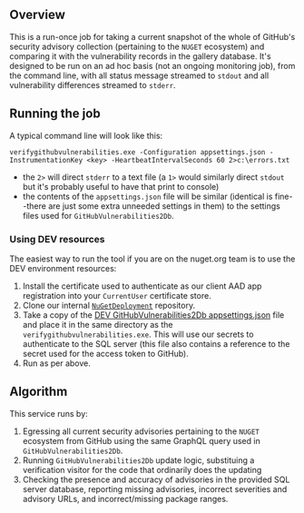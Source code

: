 ## Overview

This is a run-once job for taking a current snapshot of the whole of GitHub's security advisory collection (pertaining to the `NUGET` ecosystem) and comparing it with the vulnerability records in the gallery database. It's designed to be run on an ad hoc basis (not an ongoing monitoring job), from the command line, with all status message streamed to `stdout` and all vulnerability differences streamed to `stderr`. 

## Running the job

A typical command line will look like this:

```
verifygithubvulnerabilities.exe -Configuration appsettings.json -InstrumentationKey <key> -HeartbeatIntervalSeconds 60 2>c:\errors.txt
```

- the `2>` will direct `stderr` to a text file (a `1>` would similarly direct `stdout` but it's probably useful to have that print to console)
- the contents of the `appsettings.json` file will be similar (identical is fine--there are just some extra unneeded settings in them) to the settings files used for `GitHubVulnerabilities2Db`.

### Using DEV resources

The easiest way to run the tool if you are on the nuget.org team is to use the DEV environment resources:

1. Install the certificate used to authenticate as our client AAD app registration into your `CurrentUser` certificate store.
1. Clone our internal [`NuGetDeployment`](https://nuget.visualstudio.com/DefaultCollection/NuGetMicrosoft/_git/NuGetDeploymentp) repository.
1. Take a copy of the [DEV GitHubVulnerabilities2Db appsettings.json](https://nuget.visualstudio.com/NuGetMicrosoft/_git/NuGetDeployment?path=%2Fsrc%2FJobs%2FNuGet.Jobs.Cloud%2FJobs%2FGitHubVulnerabilities2Db%2FDEV%2Fnorthcentralus%2Fappsettings.json) file and place it in the same directory as the `verifygithubvulnerabilities.exe`. This will use our secrets to authenticate to the SQL server (this file also contains a reference to the secret used for the access token to GitHub).
1. Run as per above.

## Algorithm

This service runs by:
1. Egressing all current security advisories pertaining to the `NUGET` ecosystem from GitHub using the same GraphQL query used in `GitHubVulnerabilities2Db`.
1. Running `GitHubVulnerabilities2Db` update logic, substituing a verification visitor for the code that ordinarily does the updating
1. Checking the presence and accuracy of advisories in the provided SQL server database, reporting missing advisories, incorrect severities and advisory URLs, and incorrect/missing package ranges.